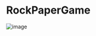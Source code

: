 # RockPaperGame

![image](https://user-images.githubusercontent.com/55480333/179349019-3cffe542-9a5b-4f45-9944-f7017ef7e222.png)


